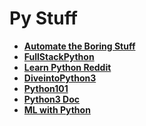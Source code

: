 # Py Stuff

+ **[Automate the Boring Stuff](https://automatetheboringstuff.com/)**
+ **[FullStackPython](https://www.fullstackpython.com/)**
+ **[Learn Python Reddit](https://www.reddit.com/r/learnpython/wiki/index)**
+ **[DiveintoPython3](https://diveintopython3.net/index.html)**
+ **[Python101](https://python101.pythonlibrary.org/intro.html)**
+ **[Python3 Doc](https://docs.python.org/3/tutorial/index.html)**
+ **[ML with Python](https://www.freecodecamp.org/learn/machine-learning-with-python/)**
